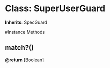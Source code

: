 # Class: SuperUserGuard
**Inherits:** SpecGuard
    




#Instance Methods
## match?() [](#method-i-match?)

**@return** [Boolean] 

